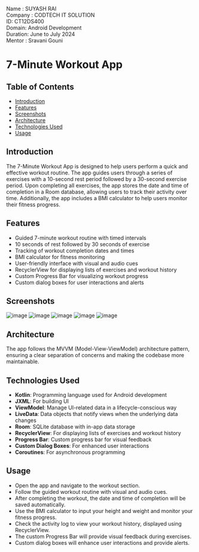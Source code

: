 Name : SUYASH RAI <br>
Company : CODTECH IT SOLUTION <br>
ID: CT12DS400 <br>
Domain: Android Development <br>
Duration: June to July 2024 <br>
Mentor : Sravani Gouni <br>

# 7-Minute Workout App

## Table of Contents

- [Introduction](#introduction)
- [Features](#features)
- [Screenshots](#screenshots)
- [Architecture](#architecture)
- [Technologies Used](#technologies-used)
- [Usage](#usage)


## Introduction

The 7-Minute Workout App is designed to help users perform a quick and effective workout routine. The app guides users through a series of exercises with a 10-second rest period followed by a 30-second exercise period. Upon completing all exercises, the app stores the date and time of completion in a Room database, allowing users to track their activity over time. Additionally, the app includes a BMI calculator to help users monitor their fitness progress.

## Features

- Guided 7-minute workout routine with timed intervals
- 10 seconds of rest followed by 30 seconds of exercise
- Tracking of workout completion dates and times
- BMI calculator for fitness monitoring
- User-friendly interface with visual and audio cues
- RecyclerView for displaying lists of exercises and workout history
- Custom Progress Bar for visualizing workout progress
- Custom dialog boxes for user interactions and alerts

## Screenshots

![image](https://github.com/user-attachments/assets/c40f69b5-f4ae-4f29-ad6c-49c6552c733c) ![image](https://github.com/user-attachments/assets/d5d9de30-f94a-4691-ab1f-56d1e1682cf4)
![image](https://github.com/user-attachments/assets/25ac22fe-7023-4de2-b222-9fb4b1926321) ![image](https://github.com/user-attachments/assets/e6514ad7-adfc-409b-ba6e-3b21a1b437ed)
![image](https://github.com/user-attachments/assets/e6f48998-0d5e-47b9-a4fc-0061022a54e9)



## Architecture

The app follows the MVVM (Model-View-ViewModel) architecture pattern, ensuring a clear separation of concerns and making the codebase more maintainable.

## Technologies Used

- **Kotlin**: Programming language used for Android development
- **JXML**: For building UI
- **ViewModel**: Manage UI-related data in a lifecycle-conscious way
- **LiveData**: Data objects that notify views when the underlying data changes
- **Room**: SQLite database with in-app data storage
- **RecyclerView**: For displaying lists of exercises and workout history
- **Progress Bar**: Custom progress bar for visual feedback
- **Custom Dialog Boxes**: For enhanced user interactions
- **Coroutines**: For asynchronous programming


## Usage

- Open the app and navigate to the workout section.
- Follow the guided workout routine with visual and audio cues.
- After completing the workout, the date and time of completion will be saved automatically.
- Use the BMI calculator to input your height and weight and monitor your fitness progress.
- Check the activity log to view your workout history, displayed using RecyclerView.
- The custom Progress Bar will provide visual feedback during exercises.
- Custom dialog boxes will enhance user interactions and provide alerts.

